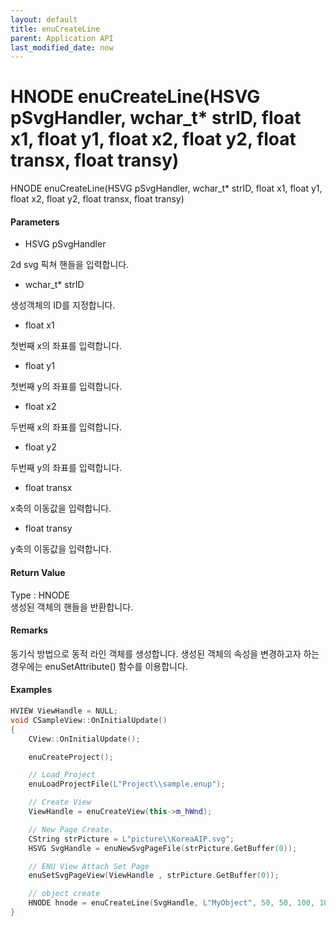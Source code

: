 ```yaml
---
layout: default
title: enuCreateLine
parent: Application API
last_modified_date: now
---
```

# HNODE enuCreateLine\(HSVG pSvgHandler, wchar\_t\* strID, float x1, float y1, float x2, float y2, float transx, float transy\)

HNODE enuCreateLine\(HSVG pSvgHandler, wchar\_t\* strID, float x1, float y1, float x2, float y2, float transx, float transy\)

#### Parameters

* HSVG pSvgHandler

2d svg 픽쳐 핸들을 입력합니다.

* wchar\_t\* strID

생성객체의 ID를 지정합니다.

* float x1

첫번째 x의 좌표를 입력합니다.

* float y1

첫번째 y의 좌표를 입력합니다.

* float x2

두번째 x의 좌표를 입력합니다.

* float y2

두번째 y의 좌표를 입력합니다.

* float transx

x축의 이동값을 입력합니다.

* float transy

y축의 이동값을 입력합니다.

#### Return Value

Type : HNODE  
생성된 객체의 핸들을 반환합니다.

#### Remarks

동기식 방법으로  동적 라인 객체를 생성합니다. 생성된 객체의 속성을 변경하고자 하는 경우에는 enuSetAttribute\(\) 함수를 이용합니다.

#### Examples

```cpp
HVIEW ViewHandle = NULL; 
void CSampleView::OnInitialUpdate() 
{ 
    CView::OnInitialUpdate(); 

    enuCreateProject(); 

    // Load Project
    enuLoadProjectFile(L"Project\\sample.enup"); 

    // Create View
    ViewHandle = enuCreateView(this->m_hWnd); 

    // New Page Create. 
    CString strPicture = L"picture\\KoreaAIP.svg"; 
    HSVG SvgHandle = enuNewSvgPageFile(strPicture.GetBuffer(0)); 

    // ENU View Attach Set Page 
    enuSetSvgPageView(ViewHandle , strPicture.GetBuffer(0)); 

    // object create
    HNODE hnode = enuCreateLine(SvgHandle, L"MyObject", 50, 50, 100, 100, 0, 0);
}
```



